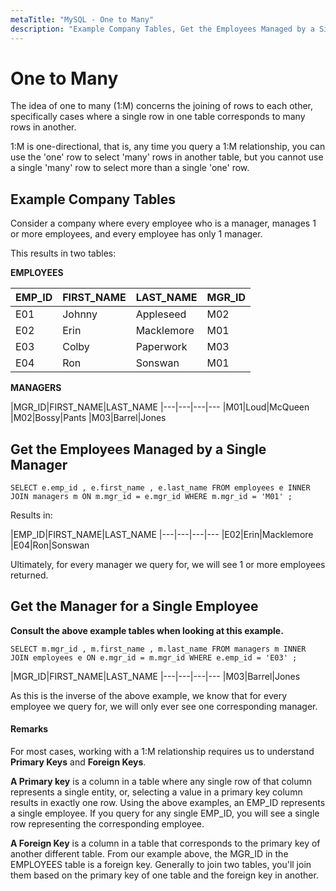 ```yaml
---
metaTitle: "MySQL - One to Many"
description: "Example Company Tables, Get the Employees Managed by a Single Manager, Get the Manager for a Single Employee"
---
```


# One to Many


The idea of one to many (1:M) concerns the joining of rows to each other, specifically cases where a single row in one table corresponds to many rows in another.

1:M is one-directional, that is, any time you query a 1:M relationship, you can use the 'one' row to select 'many' rows in another table, but you cannot use a single 'many' row to select more than a single 'one' row.



## Example Company Tables


Consider a company where every employee who is a manager, manages 1 or more employees, and every employee has only 1 manager.

This results in two tables:

**EMPLOYEES**

|EMP_ID|FIRST_NAME|LAST_NAME|MGR_ID
|---|---|---|---
|E01|Johnny|Appleseed|M02
|E02|Erin|Macklemore|M01
|E03|Colby|Paperwork|M03
|E04|Ron|Sonswan|M01

**MANAGERS**

|MGR_ID|FIRST_NAME|LAST_NAME
|---|---|---|---
|M01|Loud|McQueen
|M02|Bossy|Pants
|M03|Barrel|Jones



## Get the Employees Managed by a Single Manager


`SELECT e.emp_id , e.first_name , e.last_name FROM employees e INNER JOIN managers m ON m.mgr_id = e.mgr_id WHERE m.mgr_id = 'M01' ;`

Results in:

|EMP_ID|FIRST_NAME|LAST_NAME
|---|---|---|---
|E02|Erin|Macklemore
|E04|Ron|Sonswan

Ultimately, for every manager we query for, we will see 1 or more employees returned.



## Get the Manager for a Single Employee


**Consult the above example tables when looking at this example.**

`SELECT m.mgr_id , m.first_name , m.last_name FROM managers m INNER JOIN employees e ON e.mgr_id = m.mgr_id WHERE e.emp_id = 'E03' ;`

|MGR_ID|FIRST_NAME|LAST_NAME
|---|---|---|---
|M03|Barrel|Jones

As this is the inverse of the above example, we know that for every employee we query for, we will only ever see one corresponding manager.



#### Remarks


For most cases, working with a 1:M relationship requires us to understand **Primary Keys** and **Foreign Keys**.

**A Primary key** is a column in a table where any single row of that column represents a single entity, or, selecting a value in a primary key column results in exactly one row. Using the above examples, an EMP_ID represents a single employee. If you query for any single EMP_ID, you will see a single row representing the corresponding employee.

**A Foreign Key** is a column in a table that corresponds to the primary key of another different table. From our example above, the MGR_ID in the EMPLOYEES table is a foreign key. Generally to join two tables, you'll join them based on the primary key of one table and the foreign key in another.

